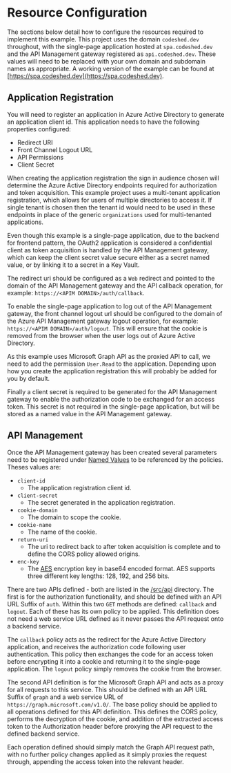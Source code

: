 # Resource Configuration

The sections below detail how to configure the resources required to implement this example. This project uses the domain `codeshed.dev` throughout, with the single-page application hosted at `spa.codeshed.dev` and the API Management gateway registered as `api.codeshed.dev`. These values will need to be replaced with your own domain and subdomain names as appropriate. A working version of the example can be found at [https://spa.codeshed.dev](https://spa.codeshed.dev).

## Application Registration

You will need to register an application in Azure Active Directory to generate an application client id. This application needs to have the following properties configured:

- Redirect URI
- Front Channel Logout URL
- API Permissions
- Client Secret

When creating the application registration the sign in audience chosen will determine the Azure Active Directory endpoints required for authorization and token acquisition. This example project uses a multi-tenant application registration, which allows for users of multiple directories to access it. If single tenant is chosen then the tenant id would need to be used in these endpoints in place of the generic `organizations` used for multi-tenanted applications.

Even though this example is a single-page application, due to the backend for frontend pattern, the OAuth2 application is considered a confidential client as token acquisition is handled by the API Management gateway, which can keep the client secret value secure either as a secret named value, or by linking it to a secret in a Key Vault.

The redirect uri should be configured as a `Web` redirect and pointed to the domain of the API Management gateway and the API callback operation, for example: `https://<APIM DOMAIN>/auth/callback`.

To enable the single-page application to log out of the API Management gateway, the front channel logout url should be configured to the domain of the Azure API Management gateway logout operation, for example: `https://<APIM DOMAIN>/auth/logout`. This will ensure that the cookie is removed from the browser when the user logs out of Azure Active Directory.

As this example uses Microsoft Graph API as the proxied API to call, we need to add the permission `User.Read` to the application. Depending upon how you create the application registration this will probably be added for you by default.

Finally a client secret is required to be generated for the API Management gateway to enable the authorization code to be exchanged for an access token. This secret is not required in the single-page application, but will be stored as a named value in the API Management gateway.

## API Management

Once the API Management gateway has been created several parameters need to be registered under [Named Values](https://learn.microsoft.com/en-us/azure/api-management/api-management-howto-properties) to be referenced by the policies. Theses values are:

- `client-id`
  - The application registration client id.
- `client-secret`
  - The secret generated in the application registration.
- `cookie-domain`
  - The domain to scope the cookie.
- `cookie-name`
  - The name of the cookie.
- `return-uri`
  - The uri to redirect back to after token acquisition is complete and to define the CORS policy allowed origins.
- `enc-key`
  - The [AES](https://en.wikipedia.org/wiki/Advanced_Encryption_Standard) encryption key in base64 encoded format. AES supports three different key lengths: 128, 192, and 256 bits.

There are two APIs defined - both are listed in the [/src/api](/src/api) directory. The first is for the authorization functionality, and should be defined with an API URL Suffix of `auth`. Within this two `GET` methods are defined: `callback` and `logout`. Each of these has its own policy to be applied. This definition does not need a web service URL defined as it never passes the API request onto a backend service.

The `callback` policy acts as the redirect for the Azure Active Directory application, and receives the authorization code following user authentication. This policy then exchanges the code for an access token before encrypting it into a cookie and returning it to the single-page application. The `logout` policy simply removes the cookie from the browser.

The second API definition is for the Microsoft Graph API and acts as a proxy for all requests to this service. This should be defined with an API URL Suffix of `graph` and a web service URL of `https://graph.microsoft.com/v1.0/`. The base policy should be applied to all operations defined for this API definition. This defines the CORS policy, performs the decryption of the cookie, and addition of the extracted access token to the Authorization header before proxying the API request to the defined backend service.

Each operation defined should simply match the Graph API request path, with no further policy changes applied as it simply proxies the request through, appending the access token into the relevant header.
